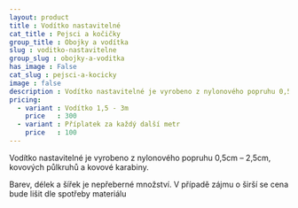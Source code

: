 ```yaml
---
layout: product
title : Vodítko nastavitelné
cat_title : Pejsci a kočičky
group_title : Obojky a vodítka
slug : voditko-nastavitelne
group_slug : obojky-a-voditka
has_image : False
cat_slug : pejsci-a-kocicky
image : false
description : Vodítko nastavitelné je vyrobeno z nylonového popruhu 0,5cm – 2,5cm, kovových půlkruhů a kovové karabiny.
pricing:
  - variant : Vodítko 1,5 - 3m
    price   : 300
  - variant : Příplatek za každý další metr
    price   : 100
---
```


Vodítko nastavitelné je vyrobeno z nylonového popruhu 0,5cm – 2,5cm, kovových půlkruhů a kovové karabiny.

Barev, délek a šířek je nepřeberné množství. V případě zájmu o širší se cena bude lišit dle spotřeby materiálu

